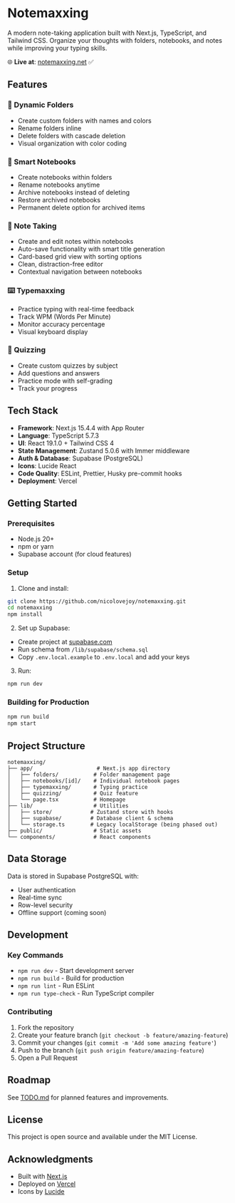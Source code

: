 # Notemaxxing

A modern note-taking application built with Next.js, TypeScript, and Tailwind CSS. Organize your thoughts with folders, notebooks, and notes while improving your typing skills.

🌐 **Live at**: [notemaxxing.net](https://notemaxxing.net) ✅

## Features

### 📁 Dynamic Folders

- Create custom folders with names and colors
- Rename folders inline
- Delete folders with cascade deletion
- Visual organization with color coding

### 📓 Smart Notebooks

- Create notebooks within folders
- Rename notebooks anytime
- Archive notebooks instead of deleting
- Restore archived notebooks
- Permanent delete option for archived items

### 📝 Note Taking

- Create and edit notes within notebooks
- Auto-save functionality with smart title generation
- Card-based grid view with sorting options
- Clean, distraction-free editor
- Contextual navigation between notebooks

### ⌨️ Typemaxxing

- Practice typing with real-time feedback
- Track WPM (Words Per Minute)
- Monitor accuracy percentage
- Visual keyboard display

### 🎯 Quizzing

- Create custom quizzes by subject
- Add questions and answers
- Practice mode with self-grading
- Track your progress

## Tech Stack

- **Framework**: Next.js 15.4.4 with App Router
- **Language**: TypeScript 5.7.3
- **UI**: React 19.1.0 + Tailwind CSS 4
- **State Management**: Zustand 5.0.6 with Immer middleware
- **Auth & Database**: Supabase (PostgreSQL)
- **Icons**: Lucide React
- **Code Quality**: ESLint, Prettier, Husky pre-commit hooks
- **Deployment**: Vercel

## Getting Started

### Prerequisites

- Node.js 20+
- npm or yarn
- Supabase account (for cloud features)

### Setup

1. Clone and install:

```bash
git clone https://github.com/nicolovejoy/notemaxxing.git
cd notemaxxing
npm install
```

2. Set up Supabase:

- Create project at [supabase.com](https://supabase.com)
- Run schema from `/lib/supabase/schema.sql`
- Copy `.env.local.example` to `.env.local` and add your keys

3. Run:

```bash
npm run dev
```

### Building for Production

```bash
npm run build
npm start
```

## Project Structure

```
notemaxxing/
├── app/                    # Next.js app directory
│   ├── folders/           # Folder management page
│   ├── notebooks/[id]/    # Individual notebook pages
│   ├── typemaxxing/       # Typing practice
│   ├── quizzing/          # Quiz feature
│   └── page.tsx           # Homepage
├── lib/                   # Utilities
│   ├── store/            # Zustand store with hooks
│   ├── supabase/         # Database client & schema
│   └── storage.ts        # Legacy localStorage (being phased out)
├── public/                # Static assets
└── components/            # React components
```

## Data Storage

Data is stored in Supabase PostgreSQL with:

- User authentication
- Real-time sync
- Row-level security
- Offline support (coming soon)

## Development

### Key Commands

- `npm run dev` - Start development server
- `npm run build` - Build for production
- `npm run lint` - Run ESLint
- `npm run type-check` - Run TypeScript compiler

### Contributing

1. Fork the repository
2. Create your feature branch (`git checkout -b feature/amazing-feature`)
3. Commit your changes (`git commit -m 'Add some amazing feature'`)
4. Push to the branch (`git push origin feature/amazing-feature`)
5. Open a Pull Request

## Roadmap

See [TODO.md](./TODO.md) for planned features and improvements.

## License

This project is open source and available under the MIT License.

## Acknowledgments

- Built with [Next.js](https://nextjs.org/)
- Deployed on [Vercel](https://vercel.com)
- Icons by [Lucide](https://lucide.dev/)
